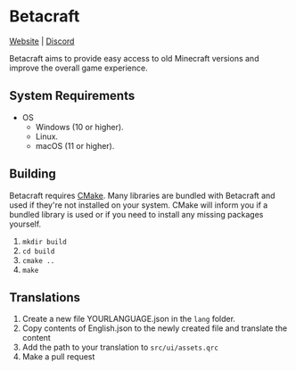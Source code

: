 # Betacraft

[Website](https://betacraft.uk/) | [Discord](https://discord.gg/d4WvXeQ)

Betacraft aims to provide easy access to old Minecraft versions and improve the overall game experience.

## System Requirements

* OS
    * Windows (10 or higher).
    * Linux.
    * macOS (11 or higher).

## Building

Betacraft requires [CMake](https://cmake.org/). Many libraries are bundled with Betacraft and used if they're not installed on your system. CMake will inform you if a bundled library is used or if you need to install any missing packages yourself.

1. `mkdir build`
2. `cd build`
3. `cmake ..`
4. `make`

## Translations

1. Create a new file YOURLANGUAGE.json in the `lang` folder.
2. Copy contents of English.json to the newly created file and translate the content
3. Add the path to your translation to `src/ui/assets.qrc`
4. Make a pull request

